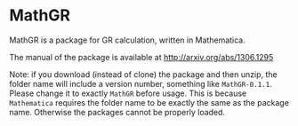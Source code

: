 MathGR
======

MathGR is a package for GR calculation, written in Mathematica. 

The manual of the package is available at http://arxiv.org/abs/1306.1295

Note: if you download (instead of clone) the package and then unzip, the folder name will include a version number, something like `MathGR-0.1.1`. Please change it to exactly `MathGR` before usage. This is because `Mathematica` requires the folder name to be exactly the same as the package name. Otherwise the packages cannot be properly loaded.
